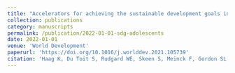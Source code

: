 ```yaml
---
title: "Accelerators for achieving the sustainable development goals in Sub-Saharan-African children and young adolescents–A longitudinal study"
collection: publications
category: manuscripts
permalink: /publication/2022-01-01-sdg-adolescents
date: 2022-01-01
venue: 'World Development'
paperurl: 'https://doi.org/10.1016/j.worlddev.2021.105739'
citation: 'Haag K, Du Toit S, Rudgard WE, Skeen S, Meinck F, Gordon SL, Mebrahtu H, Roberts KJ, Cluver L, Tomlinson M, Sherr L (2022) Accelerators for achieving the sustainable development goals in Sub-Saharan-African children and young adolescents–A longitudinal study. World Development.'
---
```

